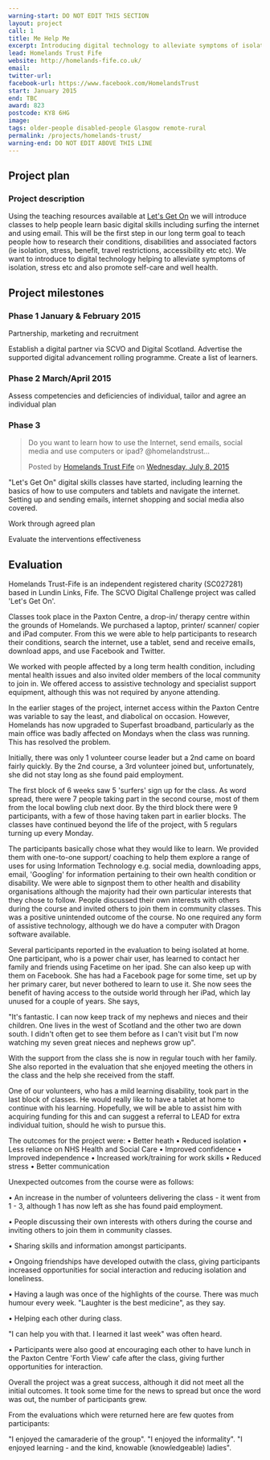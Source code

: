 ```yaml
---
warning-start: DO NOT EDIT THIS SECTION
layout: project
call: 1
title: Me Help Me
excerpt: Introducing digital technology to alleviate symptoms of isolation and stress and also promote self-care and good health
lead: Homelands Trust Fife
website: http://homelands-fife.co.uk/
email:
twitter-url: 
facebook-url: https://www.facebook.com/HomelandsTrust
start: January 2015
end: TBC
award: 823
postcode: KY8 6HG
image:
tags: older-people disabled-people Glasgow remote-rural
permalink: /projects/homelands-trust/
warning-end: DO NOT EDIT ABOVE THIS LINE
---
```


## Project plan

### Project description

Using the teaching resources available at [Let's Get On](http://www.letsgeton.scot/help-others-get-online/) we will introduce classes to help people learn basic digital skills including surfing the internet and using email. This will be the first step in our long term goal to teach people how to research their conditions, disabilities and associated factors (ie isolation, stress, benefit, travel restrictions, accessibility etc etc). We want to introduce to digital technology helping to alleviate symptoms of isolation, stress etc and also promote self-care and well health.


## Project milestones

### Phase 1 January & February 2015 

Partnership, marketing and recruitment

Establish a digital partner via SCVO and Digital Scotland. Advertise the supported digital advancement rolling programme. Create a list of learners.

### Phase 2 March/April 2015

Assess competencies and deficiencies of individual, tailor and agree an individual plan

### Phase 3

<div id="fb-root"></div><script>(function(d, s, id) {  var js, fjs = d.getElementsByTagName(s)[0];  if (d.getElementById(id)) return;  js = d.createElement(s); js.id = id;  js.src = "//connect.facebook.net/en_US/sdk.js#xfbml=1&version=v2.3";  fjs.parentNode.insertBefore(js, fjs);}(document, 'script', 'facebook-jssdk'));</script><div class="fb-post" data-href="https://www.facebook.com/HomelandsTrust/posts/897082917018573:0" data-width="500"><div class="fb-xfbml-parse-ignore"><blockquote cite="https://www.facebook.com/HomelandsTrust/posts/897082917018573:0"><p>Do you want to learn how to use the Internet, send emails, social media and use computers or ipad? &#064;homelandstrust...</p>Posted by <a href="https://www.facebook.com/HomelandsTrust">Homelands Trust Fife</a> on&nbsp;<a href="https://www.facebook.com/HomelandsTrust/posts/897082917018573:0">Wednesday, July 8, 2015</a></blockquote></div></div>

"Let's Get On" digital skills classes have started, including learning the basics of how to use computers and tablets and navigate the internet. Setting up and sending emails, internet shopping and social media also covered. 

Work through agreed plan 

Evaluate the interventions effectiveness


## Evaluation

Homelands Trust-Fife is an independent registered charity (SC027281) based in Lundin Links, Fife. The SCVO Digital Challenge project was called 'Let's Get On'. 

Classes took place in the Paxton Centre, a drop-in/ therapy centre within the grounds of Homelands. We purchased a laptop, printer/ scanner/ copier and iPad computer. From this we were able to help participants to research their conditions, search the internet, use a tablet, send and receive emails, download apps, and use Facebook and Twitter. 

We worked with people affected by a long term health condition, including mental health issues and also invited older members of the local community to join in. We offered access to assistive technology and specialist support equipment, although this was not required by anyone attending. 

In the earlier stages of the project, internet access within the Paxton Centre was variable to say the least, and diabolical on occasion. However, Homelands has now upgraded to Superfast broadband, particularly as the main office was badly affected on Mondays when the class was running. This has resolved the problem.

Initially, there was only 1 volunteer course leader but a 2nd came on board fairly quickly. By the 2nd course, a 3rd volunteer joined but, unfortunately,  she did not stay long as she found paid employment. 

The first block of 6 weeks saw 5 'surfers' sign up for the class. As word spread, there were 7 people taking part in the second course, most of them from the local bowling club next door. By the third block there were 9 participants, with a few of those having taken part in earlier blocks. The classes have continued beyond the life of the project, with 5 regulars turning up every Monday.  

The participants basically chose what they would like to learn. We provided them with one-to-one support/ coaching to help them explore a range of uses for using Information Technology e.g. social media, downloading apps, email, 'Googling' for information pertaining to their own health condition or disability. We were able to signpost them to other health and disability organisations although the majority had their own particular interests that they chose to follow. People discussed their own interests with others during the course and invited others to join them in community classes. This was a positive unintended outcome of the course. No one required any form of assistive technology, although we do have a computer with Dragon software available. 

Several participants reported in the evaluation to being isolated at home. One participant, who is a power chair user, has learned to contact her family and friends using Facetime on her ipad. She can also keep up with them on Facebook. She has had a Facebook page for some time, set up by her primary carer, but never bothered to learn to use it. She now sees the benefit of having access to the outside world through her iPad, which lay unused for a couple of years. She says, 

"It's fantastic. I can now keep track of my nephews and nieces and their children. One lives in the west of Scotland and the other two are down south. I didn't often get to see them before as I can't visit but I'm now watching my seven great nieces and nephews grow up". 

With the support from the class she is now in regular touch with her family. She also reported in the evaluation that she enjoyed meeting the others in the class and the help she received from the staff. 

One of our volunteers, who has a mild learning disability, took part in the last block of classes. He would really like to have a tablet at home to continue with his learning. Hopefully, we will be able to assist him with acquiring funding for this and can suggest a referral to LEAD for extra individual tuition, should he wish to pursue this. 

The outcomes for the project were:
•	Better heath
•	Reduced isolation
•	Less reliance on NHS Health and Social Care
•	Improved confidence
•	Improved independence 
•	Increased work/training for work skills
•	Reduced stress
•	Better communication

Unexpected outcomes from the course were as follows:

•	An increase in the number of volunteers delivering the class - it went from 1 - 3, although 1 has now left as she has found paid employment. 

•	People discussing their own interests with others during the course and inviting others to join them in community classes. 

•	Sharing skills and information amongst participants.

•	Ongoing friendships have developed outwith the class, giving participants increased opportunities for social interaction and reducing isolation and loneliness. 

•	Having a laugh was once of the highlights of the course. There was much humour every week. "Laughter is the best medicine", as they say.

•	Helping each other during class. 

"I can help you with that. I learned it last week" was often heard.

•	Participants were also good at encouraging each other to have lunch in the Paxton Centre 'Forth View' cafe after the class, giving further opportunities for interaction. 

Overall the project was a great success, although it did not meet all the initial outcomes. It took some time for the news to spread but once the word was out, the number of participants grew.  

From the evaluations which were returned here are few quotes from participants:

"I enjoyed the camaraderie of the group".
"I enjoyed the informality".
"I enjoyed learning - and the kind, knowable (knowledgeable) ladies".

